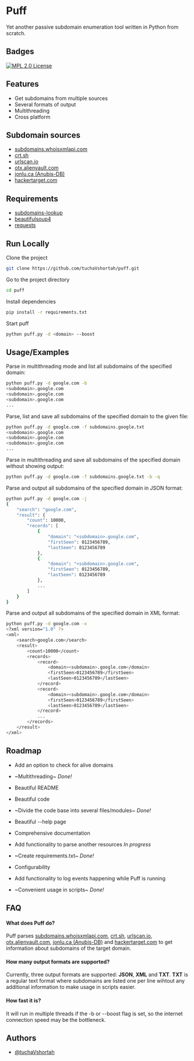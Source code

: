 
# Puff

Yet another passive subdomain enumeration tool written in Python from scratch.



## Badges

[![MPL 2.0 License](https://img.shields.io/badge/License-MPL%202.0-green.svg)](https://choosealicense.com/licenses/mpl-2.0/)


## Features

- Get subdomains from multiple sources 
- Several formats of output
- Multithreading
- Cross platform


## Subdomain sources

 - [subdomains.whoisxmlapi.com](https://subdomains.whoisxmlapi.com/api/)
 - [crt.sh](https://crt.sh/)
 - [urlscan.io](https://urlscan.io)
 - [otx.alienvault.com](https://otx.alienvault.com/api)
 - [jonlu.ca (Anubis-DB)](https://jonlu.ca/anubis/)
 - [hackertarget.com](https://hackertarget.com/)
## Requirements

 - [subdomains-lookup](https://pypi.org/project/subdomains-lookup/)
 - [beautifulsoup4](https://pypi.org/project/beautifulsoup4/)
 - [requests](https://pypi.org/project/requests/)


## Run Locally

Clone the project

```bash
git clone https://github.com/tuchaVshortah/puff.git
```

Go to the project directory

```bash
cd puff
```

Install dependencies

```bash
pip install -r requirements.txt
```

Start puff

```bash
python puff.py -d <domain> --boost
```


## Usage/Examples

Parse in multithreading mode and list all subdomains of the specified domain:

```bash
python puff.py -d google.com -b
<subdomain>.google.com
<subdomain>.google.com
<subdomain>.google.com
...
```

Parse, list and save all subdomains of the specified domain to the given file:

```bash
python puff.py -d google.com -f subdomains.google.txt
<subdomain>.google.com
<subdomain>.google.com
<subdomain>.google.com
...
```
Parse in multithreading and save all subdomains of the specified domain without showing output:

```bash
python puff.py -d google.com -f subdomains.google.txt -b -q
```

Parse and output all subdomains of the specified domain in JSON format:

```bash
python puff.py -d google.com -j
{
    "search": "google.com",
    "result": {
        "count": 10000,
        "records": [
            {
                "domain": "<subdomain>.google.com",
                "firstSeen": 0123456789,
                "lastSeen": 0123456789
            },
            {
                "domain": "<subdomain>.google.com",
                "firstSeen": 0123456789,
                "lastSeen": 0123456789
            },
            ...
        ]
    }
}
```

Parse and output all subdomains of the specified domain in XML format:

```bash
python puff.py -d google.com -x
<?xml version="1.0" ?>
<xml>
	<search>google.com</search>
	<result>
		<count>10000</count>
		<records>
			<record>
				<domain><subdomain>.google.com</domain>
				<firstSeen>0123456789</firstSeen>
				<lastSeen>0123456789</lastSeen>
			</record>
			<record>
				<domain><subdomain>.google.com</domain>
				<firstSeen>0123456789</firstSeen>
				<lastSeen>0123456789</lastSeen>
			</record>
            ...
        </records>
	</result>
</xml>

```
## Roadmap

- Add an option to check for alive domains

- ~Multithreading~ *Done!*

- Beautiful README

- Beautiful code

- ~Divide the code base into several files/modules~ *Done!*

- Beautiful --help page 

- Comprehensive documentation

- Add functionality to parse another resources *In progress*

- ~Create requirements.txt~ *Done!*

- Configurability

- Add functionality to log events happening while Puff is running

- ~Convenient usage in scripts~ *Done!*


## FAQ

#### What does Puff do?

Puff parses [subdomains.whoisxmlapi.com](https://subdomains.whoisxmlapi.com/api/),
[crt.sh](https://crt.sh/), [urlscan.io](https://urlscan.io), 
[otx.alienvault.com](https://otx.alienvault.com/api), 
[jonlu.ca (Anubis-DB)](https://jonlu.ca/anubis/) and [hackertarget.com](https://hackertarget.com/)
to get information about subdomains of the target domain.

#### How many output formats are supported?

Currently, three output formats are supported: **JSON**, **XML** and **TXT**. **TXT** 
is a regular text format where subdomains are listed one per line wihtout any additional 
information to make usage in scripts easier.

#### How fast it is?

It will run in multiple threads if the -b or --boost flag is set, 
so the internet connection speed may be the bottleneck.


## Authors

- [@tuchaVshortah](https://github.com/tuchaVshortah)

